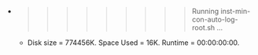 * >>>>>>>>> Running inst-min-con-auto-log-root.sh ...
  * Disk size = 774456K. Space Used = 16K. Runtime = 00:00:00:00.
